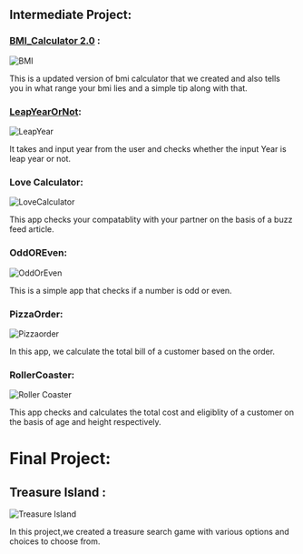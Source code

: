 ## Intermediate Project:
### [BMI_Calculator 2.0](https://en.wikipedia.org/wiki/Body_mass_index) :
![BMI](https://www.cdc.gov/healthyweight/images/assessing/bmi-adult-fb-600x315.jpg)

This is a updated version of bmi calculator that we created and also tells you in what range your bmi lies and a simple tip along with that.

### [LeapYearOrNot](https://en.wikipedia.org/wiki/Leap_year):
![LeapYear](https://c.tadst.com/gfx/1200x630/tropical-year-illustration.png?1)

It takes and input year from the user and checks whether the input Year is leap year or not.

### Love Calculator:
![LoveCalculator](https://www.geekmonkey.in/wp-content/uploads/2020/01/1544619990.jpg)

This app checks your compatablity with your partner on the basis of a buzz feed article.

### OddOREven:
![OddOrEven](https://www.onlinemathlearning.com/image-files/even-odd.png)

This is a simple app that checks if a number is odd or even.

### PizzaOrder:
![Pizzaorder](https://i.pinimg.com/474x/b0/b8/16/b0b816ef200aad8d7426f80f10fa765c.jpg)

In this app, we calculate the total bill of a customer based on the order.

### RollerCoaster:
![Roller Coaster](https://i.pinimg.com/originals/fb/0b/8a/fb0b8acd567414e88f33d0cccb93a63f.gif)

This app checks and calculates the total cost and eligiblity of a customer on the basis of age and height respectively.
# Final Project:
## Treasure Island :
![Treasure Island](https://i.pinimg.com/originals/65/80/d2/6580d2bed791e628011f75973b5c788d.jpg)

In this project,we created a treasure search game with various options and choices to choose from.
